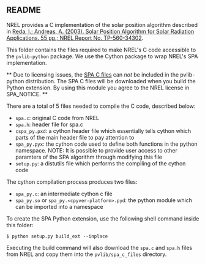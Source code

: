 README
------

NREL provides a C implementation of the solar position algorithm described in
[Reda, I.; Andreas, A. (2003). Solar Position Algorithm for Solar Radiation Applications. 55 pp.; NREL Report No. TP-560-34302](http://www.nrel.gov/docs/fy08osti/34302.pdf).

This folder contains the files required to make NREL's C code accessible
to the ``pvlib-python`` package. We use the Cython package to wrap NREL's SPA 
implementation. 

** Due to licensing issues, the [SPA C files](http://www.nrel.gov/midc/spa) can
_not_ be included in the pvlib-python distribution. The SPA C files will be
downloaded when you build the Python extension. By using this module you agree
to the NREL license in SPA_NOTICE. **

There are a total of 5 files needed to compile the C code, described below:

* ``spa.c``: original C code from NREL 
* ``spa.h``: header file for spa.c
* ``cspa_py.pxd``: a cython header file which essentially tells cython which
  parts of the main header file to pay attention to
* ``spa_py.pyx``: the cython code used to define both functions in the python
  namespace. NOTE: It is possible to provide user access to other paramters of
  the SPA algorithm through modifying this file 
* ``setup.py``: a distutils file which performs the compiling of the cython code

The cython compilation process produces two files:
* ``spa_py.c``: an intermediate cython c file
* ``spa_py.so`` or ``spa_py.<cpyver-platform>.pyd``: the python module which
  can be imported into a namespace

To create the SPA Python extension, use the following shell command inside this
folder:

    $ python setup.py build_ext --inplace

Executing the build command will also download the ``spa.c`` and ``spa.h``
files from NREL and copy them into the ``pvlib/spa_c_files`` directory.